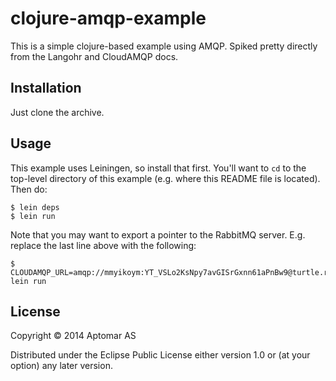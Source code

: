 # clojure-amqp-example

This is a simple clojure-based example using AMQP.  Spiked pretty directly from the Langohr and CloudAMQP docs.

## Installation

Just clone the archive.

## Usage

This example uses Leiningen, so install that first.  You'll want to `cd` to the top-level directory of this example
(e.g. where this README file is located).  Then do:

    $ lein deps
    $ lein run

Note that you may want to export a pointer to the RabbitMQ server.  E.g. replace the last line above with the following:

    $ CLOUDAMQP_URL=amqp://mmyikoym:YT_VSLo2KsNpy7avGISrGxnn61aPnBw9@turtle.rmq.cloudamqp.com:5672/mmyikoym lein run

## License

Copyright © 2014 Aptomar AS

Distributed under the Eclipse Public License either version 1.0 or (at
your option) any later version.
